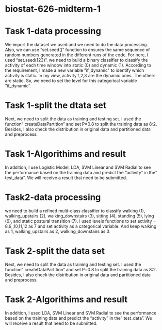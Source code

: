# biostat-626-midterm-1
# Task 1-data processing
We import the dataset we used and we need to do the data processing. Also, we can use “set.seed()” function to ensures the same sequence of random numbers generated in the different runs of the code. For here, I used “set.seed(123)”. 
we need to build a binary classifier to classify the activity of each time window into static (0) and dynamic (1). According to the requirement, I made a new variable  ”if_dynamic" to identify which activity is static. In my view, activity 1,2,3 are the dynamic ones. The others are static. So, we need to set the level for this categorical variable ”if_dynamic”.
# Task 1-split the dtata set
Next, we need to split the data as training and testing set. I used the function” createDataPartition” and set P=0.8 to split the training data as 8:2. Besides, I also check the distribution in original data and partitioned data and preprocess.
# Task 1-Algorithims and result
In addition, I use Logistic Model, LDA, SVM Linear and SVM Radial to see the performance based on the training data and predict the “activity” in the” test_data”. We will receive a result that need to be submitted.
# Task2-data processing
we need to build a refined multi-class classifier to classify walking (1), walking_upstairs (2), walking_downstairs (3), sitting (4), standing (5), lying (6), and static postural transition (7). 
I used levels functions to set activity = 8,9,,10,11,12 as 7 and set activity as a categorical variable.  And keep walking as 1, walking_upstairs as 2, walking_downstairs as 3. 
# Task 2-split the data set
Next, we need to split the data as training and testing set. I used the function” createDataPartition” and set P=0.8 to split the training data as 8:2. Besides, I also check the distribution in original data and partitioned data and preprocess.
# Task 2-Algorithims and result
In addition, I used LDA, SVM Linear and SVM Radial to see the performance based on the training data and predict the “activity” in the” test_data”. We will receive a result that need to be submitted.
